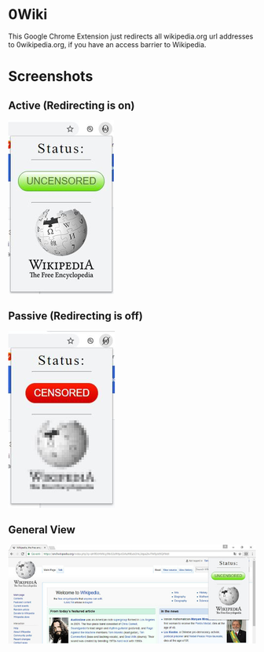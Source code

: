 # 0Wiki
This Google Chrome Extension just redirects all wikipedia.org url addresses to 0wikipedia.org, if you have an access barrier to Wikipedia.

# Screenshots
## Active (Redirecting is on)
<img src='https://github.com/kivanckadir/0Wiki/blob/master/ON.JPG'/>

## Passive (Redirecting is off)
<img src='https://github.com/kivanckadir/0Wiki/blob/master/OFF.JPG'/>

## General View
<img src='https://github.com/kivanckadir/0Wiki/blob/master/GENERAL_VIEW.jpg'/>
